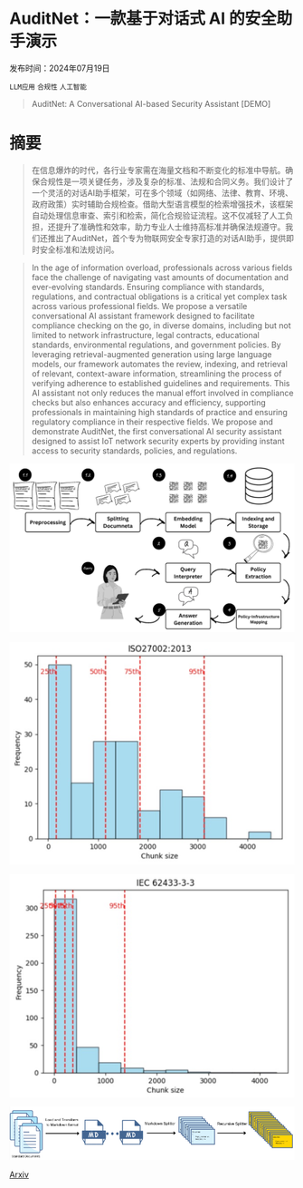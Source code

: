# AuditNet：一款基于对话式 AI 的安全助手演示

发布时间：2024年07月19日

`LLM应用` `合规性` `人工智能`

> AuditNet: A Conversational AI-based Security Assistant [DEMO]

# 摘要

> 在信息爆炸的时代，各行业专家需在海量文档和不断变化的标准中导航。确保合规性是一项关键任务，涉及复杂的标准、法规和合同义务。我们设计了一个灵活的对话AI助手框架，可在多个领域（如网络、法律、教育、环境、政府政策）实时辅助合规检查。借助大型语言模型的检索增强技术，该框架自动处理信息审查、索引和检索，简化合规验证流程。这不仅减轻了人工负担，还提升了准确性和效率，助力专业人士维持高标准并确保法规遵守。我们还推出了AuditNet，首个专为物联网安全专家打造的对话AI助手，提供即时安全标准和法规访问。

> In the age of information overload, professionals across various fields face the challenge of navigating vast amounts of documentation and ever-evolving standards. Ensuring compliance with standards, regulations, and contractual obligations is a critical yet complex task across various professional fields. We propose a versatile conversational AI assistant framework designed to facilitate compliance checking on the go, in diverse domains, including but not limited to network infrastructure, legal contracts, educational standards, environmental regulations, and government policies. By leveraging retrieval-augmented generation using large language models, our framework automates the review, indexing, and retrieval of relevant, context-aware information, streamlining the process of verifying adherence to established guidelines and requirements. This AI assistant not only reduces the manual effort involved in compliance checks but also enhances accuracy and efficiency, supporting professionals in maintaining high standards of practice and ensuring regulatory compliance in their respective fields. We propose and demonstrate AuditNet, the first conversational AI security assistant designed to assist IoT network security experts by providing instant access to security standards, policies, and regulations.

![AuditNet：一款基于对话式 AI 的安全助手演示](../../../paper_images/2407.14116/x1.png)

![AuditNet：一款基于对话式 AI 的安全助手演示](../../../paper_images/2407.14116/x2.png)

![AuditNet：一款基于对话式 AI 的安全助手演示](../../../paper_images/2407.14116/x3.png)

![AuditNet：一款基于对话式 AI 的安全助手演示](../../../paper_images/2407.14116/document_split.png)

[Arxiv](https://arxiv.org/abs/2407.14116)